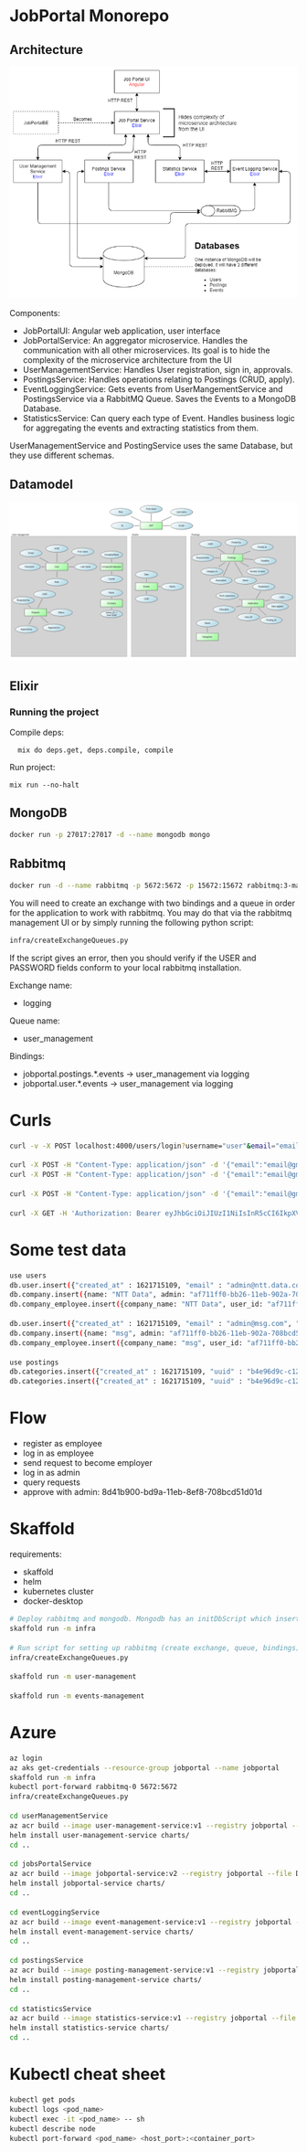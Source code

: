 # JobPortal Monorepo

## Architecture

![Architecture](docs/architecture.png)

Components:
- JobPortalUI: Angular web application, user interface
- JobPortalService: An aggregator microservice. Handles the communication with all other microservices. 
Its goal is to hide the complexity of the microservice architecture from the UI
- UserManagementService: Handles User registration, sign in, approvals.
- PostingsService: Handles operations relating to Postings (CRUD, apply).
- EventLoggingService: Gets events from UserMangementService and PostingsService via a RabbitMQ Queue.
Saves the Events to a MongoDB Database. 
- StatisticsService: Can query each type of Event. Handles business logic for aggregating the events and extracting
statistics from them.

UserManagementService and PostingService uses the same Database, but they use different schemas.

## Datamodel

![Datamodel](docs/datamodel.png)

## Elixir

### Running the project

Compile deps: 

```
  mix do deps.get, deps.compile, compile
```

Run project: 
```
mix run --no-halt
```


## MongoDB

```bash
docker run -p 27017:27017 -d --name mongodb mongo
```

## Rabbitmq

```bash
docker run -d --name rabbitmq -p 5672:5672 -p 15672:15672 rabbitmq:3-management
```
You will need to create an exchange with two bindings and a queue in order for the application to work with rabbitmq.
You may do that via the rabbitmq management UI or by simply running the following python script:
```bash
infra/createExchangeQueues.py
```
If the script gives an error, then you should verify if the USER and PASSWORD fields conform to your local rabbitmq installation.


Exchange name:
 - logging

Queue name:
 - user_management

Bindings:
 - jobportal.postings.*.events -> user_management via logging
 - jobportal.user.*.events -> user_management via logging

# Curls

```bash
curl -v -X POST localhost:4000/users/login?username="user"&email="email"&password="password"&id=2

curl -X POST -H "Content-Type: application/json" -d '{"email":"email@gmail.com", "password":"password"}' localhost:4000/users/login
curl -X POST -H "Content-Type: application/json" -d '{"email":"email@gmail.com", "password":"password"}' localhost:4000/users/logout

curl -X POST -H "Content-Type: application/json" -d '{"email":"email@gmail.com", "password":"password", "id":"1", "username":"user"}' localhost:4000/users/register

curl -X GET -H 'Authorization: Bearer eyJhbGciOiJIUzI1NiIsInR5cCI6IkpXVCJ9.eyJlbWFpbCI6ImVtYWlsQGdtYWlsLmNvbSIsImV4cCI6MTYyMDY4NDgzOCwiaWF0IjoxNjIwNjgxMjM4LCJhdWQiOiJKb2tlbiIsImV4cCI6MTYyMDY4ODQzOCwiaWF0IjoxNjIwNjgxMjM4LCJpc3MiOiJKb2tlbiIsImp0aSI6IjJwdXQxdnZoZG5yNDE4bmM4czAwMDBmMSIsIm5iZiI6MTYyMDY4MTIzOH0.Pu49NXsselRnUQaCeHOgHnaFi1G7p28n2DwacTgvEuM' localhost:4000/users
```

# Some test data

```bash
use users
db.user.insert({"created_at" : 1621715109, "email" : "admin@ntt.data.com", "firstname" : "Admin", "id" : "af711ff0-bb26-11eb-902a-708bcd51d01d", "lastname" : "Doe", "password" : "$pbkdf2-sha512$160000$5WM8kM3OFdzbe7I5G1nItQ$pnAlSCEwIz2UdfBdfWQFHf3r3biPVeiqYDZRFi1qKPz23pt2rzouAHsNTYT5NTyL7Um9URIFVBpcdUiTLECYNw", "role" : "2", "updated_at" : 1621715109 })
db.company.insert({name: "NTT Data", admin: "af711ff0-bb26-11eb-902a-708bcd51d01d"})
db.company_employee.insert({company_name: "NTT Data", user_id: "af711ff0-bb26-11eb-902a-708bcd51d01d"})

db.user.insert({"created_at" : 1621715109, "email" : "admin@msg.com", "firstname" : "Admin", "id" : "af711ff0-bb26-11eb-902a-708bcd51d01e", "lastname" : "Doe", "password" : "$pbkdf2-sha512$160000$5WM8kM3OFdzbe7I5G1nItQ$pnAlSCEwIz2UdfBdfWQFHf3r3biPVeiqYDZRFi1qKPz23pt2rzouAHsNTYT5NTyL7Um9URIFVBpcdUiTLECYNw", "role" : "2", "updated_at" : 1621715109 })
db.company.insert({name: "msg", admin: "af711ff0-bb26-11eb-902a-708bcd51d01e"})
db.company_employee.insert({company_name: "msg", user_id: "af711ff0-bb26-11eb-902a-708bcd51d01e"})

use postings
db.categories.insert({"created_at" : 1621715109, "uuid" : "b4e96d9c-c121-11eb-8529-0242ac130003", "name" : "IT", "updated_at" : 1621715109 })
db.categories.insert({"created_at" : 1621715109, "uuid" : "b4e96d9c-c121-11eb-8529-0242ac130004", "name" : "HR", "updated_at" : 1621715109 })
```

# Flow

- register as employee
- log in as employee
- send request to become employer
- log in as admin
- query requests
- approve with admin: 8d41b900-bd9a-11eb-8ef8-708bcd51d01d

# Skaffold

requirements:
- skaffold
- helm
- kubernetes cluster
- docker-desktop

```bash
# Deploy rabbitmq and mongodb. Mongodb has an initDbScript which inserts some test data (two companies and two users)
skaffold run -m infra

# Run script for setting up rabbitmq (create exchange, queue, bindings)
infra/createExchangeQueues.py

skaffold run -m user-management

skaffold run -m events-management

```

# Azure

```bash
az login
az aks get-credentials --resource-group jobportal --name jobportal
skaffold run -m infra
kubectl port-forward rabbitmq-0 5672:5672
infra/createExchangeQueues.py

cd userManagementService
az acr build --image user-management-service:v1 --registry jobportal --file Dockerfile .
helm install user-management-service charts/
cd ..

cd jobsPortalService
az acr build --image jobportal-service:v2 --registry jobportal --file Dockerfile .
helm install jobportal-service charts/
cd ..

cd eventLoggingService
az acr build --image event-management-service:v1 --registry jobportal --file Dockerfile .
helm install event-management-service charts/
cd ..

cd postingsService
az acr build --image posting-management-service:v1 --registry jobportal --file Dockerfile . 
helm install posting-management-service charts/
cd ..

cd statisticsService
az acr build --image statistics-service:v1 --registry jobportal --file Dockerfile . 
helm install statistics-service charts/
cd ..
```

# Kubectl cheat sheet

```bash
kubectl get pods
kubectl logs <pod_name>
kubectl exec -it <pod_name> -- sh
kubectl describe node
kubectl port-forward <pod_name> <host_port>:<container_port>
```